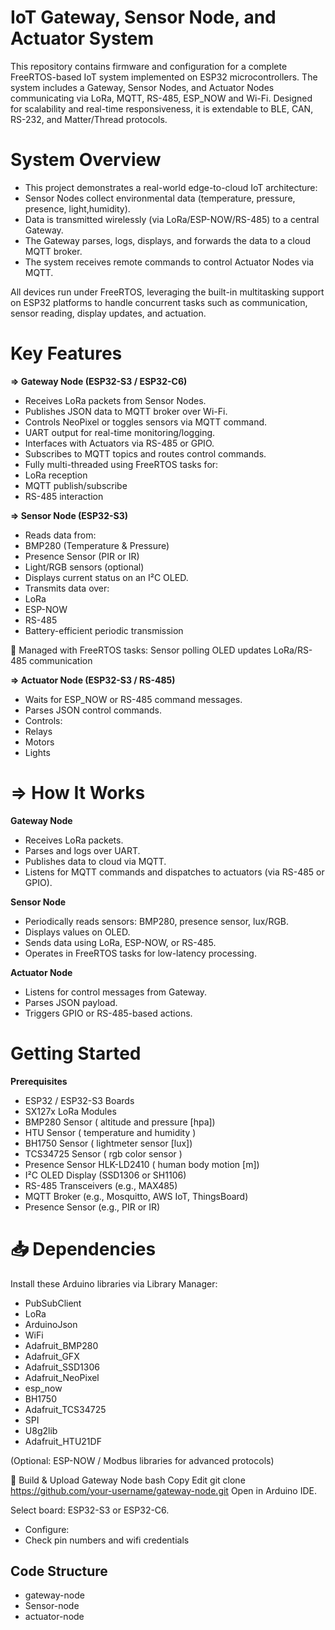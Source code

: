 #  IoT Gateway, Sensor Node, and Actuator System
This repository contains firmware and configuration for a complete FreeRTOS-based IoT system implemented on ESP32 microcontrollers. The system includes a Gateway, Sensor Nodes, and Actuator Nodes communicating via LoRa, MQTT, RS-485, ESP_NOW and Wi-Fi. Designed for scalability and real-time responsiveness, it is extendable to BLE, CAN, RS-232, and Matter/Thread protocols.

# System Overview
- This project demonstrates a real-world edge-to-cloud IoT architecture:
- Sensor Nodes collect environmental data (temperature, pressure, presence, light,humidity).
- Data is transmitted wirelessly (via LoRa/ESP-NOW/RS-485) to a central Gateway.
- The Gateway parses, logs, displays, and forwards the data to a cloud MQTT broker.
- The system receives remote commands to control Actuator Nodes via MQTT.

All devices run under FreeRTOS, leveraging the built-in multitasking support on ESP32 platforms to handle concurrent tasks such as communication, sensor reading, display updates, and actuation.

# Key Features
  **=>  Gateway Node (ESP32-S3 / ESP32-C6)**
  - Receives LoRa packets from Sensor Nodes.
  - Publishes JSON data to MQTT broker over Wi-Fi.
  - Controls NeoPixel or toggles sensors via MQTT command.
  - UART output for real-time monitoring/logging.
  - Interfaces with Actuators via RS-485 or GPIO.
  - Subscribes to MQTT topics and routes control commands.
  - Fully multi-threaded using FreeRTOS tasks for:
  - LoRa reception
  - MQTT publish/subscribe
  - RS-485 interaction

 **=>  Sensor Node (ESP32-S3)**
  - Reads data from:
  - BMP280 (Temperature & Pressure)
  - Presence Sensor (PIR or IR)
  - Light/RGB sensors (optional)
  - Displays current status on an I²C OLED.
  - Transmits data over:
  - LoRa
  - ESP-NOW
  - RS-485
  - Battery-efficient periodic transmission

🧠 Managed with FreeRTOS tasks:
Sensor polling
OLED updates
LoRa/RS-485 communication

**=>  Actuator Node (ESP32-S3 / RS-485)**
  - Waits for ESP_NOW or RS-485 command messages.
  - Parses JSON control commands.
  - Controls:
  - Relays
  - Motors
  - Lights

# =>  How It Works
 **Gateway Node**
 - Receives LoRa packets.
 - Parses and logs over UART.
 - Publishes data to cloud via MQTT.
 - Listens for MQTT commands and dispatches to actuators (via RS-485 or GPIO).

**Sensor Node**
- Periodically reads sensors: BMP280, presence sensor, lux/RGB.
- Displays values on OLED.
- Sends data using LoRa, ESP-NOW, or RS-485.
- Operates in FreeRTOS tasks for low-latency processing.

**Actuator Node**
- Listens for control messages from Gateway.
- Parses JSON payload.
- Triggers GPIO or RS-485-based actions.

#  Getting Started
**Prerequisites**
- ESP32 / ESP32-S3 Boards
- SX127x LoRa Modules
- BMP280 Sensor ( altitude and pressure [hpa])
- HTU Sensor ( temperature and humidity )
- BH1750 Sensor ( lightmeter sensor [lux])
- TCS34725 Sensor ( rgb color sensor )
- Presence Sensor HLK-LD2410 ( human body motion [m])
- I²C OLED Display (SSD1306 or SH1106)
- RS-485 Transceivers (e.g., MAX485)
- MQTT Broker (e.g., Mosquitto, AWS IoT, ThingsBoard)
- Presence Sensor (e.g., PIR or IR)

# 📥 Dependencies
Install these Arduino libraries via Library Manager:
- PubSubClient
- LoRa
- ArduinoJson
- WiFi
- Adafruit_BMP280
- Adafruit_GFX
- Adafruit_SSD1306
- Adafruit_NeoPixel
- esp_now
- BH1750
- Adafruit_TCS34725
- SPI
- U8g2lib
- Adafruit_HTU21DF

(Optional: ESP-NOW / Modbus libraries for advanced protocols)

🚀 Build & Upload
Gateway Node
bash
Copy
Edit
git clone https://github.com/your-username/gateway-node.git
Open in Arduino IDE.

Select board: ESP32-S3 or ESP32-C6.
- Configure:
- Check pin numbers and wifi credentials

## Code Structure

- gateway-node
- Sensor-node
- actuator-node


